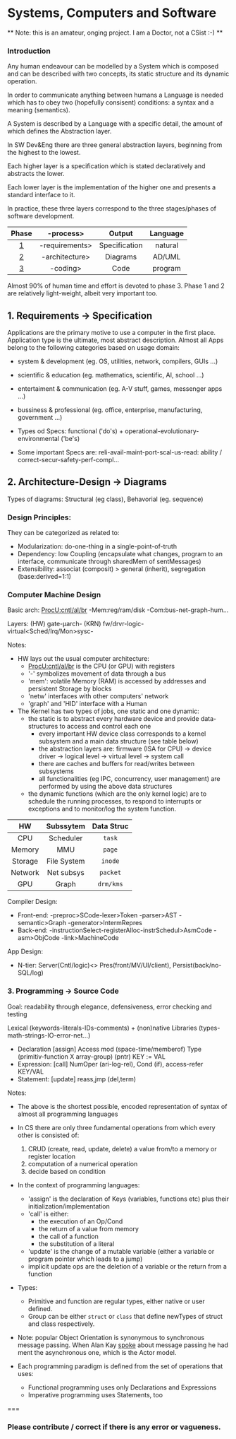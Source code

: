 # Systems, Computers and Software

** Note: this is an amateur, onging project. I am a Doctor, not a CSist :-) **

### Introduction

Any human endeavour can be modelled by a System which is composed and can be described with two concepts, its static structure and its dynamic operation.

In order to communicate anything between humans a Language is needed which has to obey two (hopefully consisent) conditions: a syntax and a meaning (semantics).

A System is described by a Language with a specific detail, the amount of which defines the Abstraction layer.

In SW Dev&Eng there are three general abstraction layers, beginning from the highest to the lowest.

Each higher layer is a specification which is stated declaratively and abstracts the lower.

Each lower layer is the implementation of the higher one and presents a standard interface to it. 

In practice, these three layers correspond to the three stages/phases of software development.

|Phase   | -process>      | Output        | Language  |  
|:---:   |:---:           |:---:          |:---:      |
|[1](#1) | -requirements> | Specification | natural   |  
|[2](#2) | -architecture> | Diagrams      | AD/UML    |
|[3](#3) | -coding>       | Code          | program   |

Almost 90% of human time and effort is devoted to phase 3. Phase 1 and 2 are relatively light-weight, albeit very important too.


## <a name="1"></a> 1. Requirements -> Specification 

Applications are the primary motive to use a computer in the first place.
Application type is the ultimate, most abstract description.
Almost all Apps belong to the following categories based on usage domain:
* system & development (eg. OS, utilities, network, compilers, GUIs ...)
* scientific & education  (eg. mathematics, scientific, AI, school ...)
* entertaiment & communication  (eg. A-V stuff, games, messenger apps ...)
* bussiness & professional (eg. office, enterprise, manufacturing, government ...)

* Types od Specs: functional ('do's) + operational-evolutionary-environmental ('be's)
* Some important Specs are:  reli-avail-maint-port-scal-us-read: ability / correct-secur-safety-perf-compl...


## <a name="2"></a> 2. Architecture-Design -> Diagrams

Types of diagrams: Structural (eg class), Behavorial (eg. sequence)

### Design Principles:

They can be categorized as related to:
* Modularization: do-one-thing in a single-point-of-truth  
* Dependency: low Coupling (encapsulate what changes, program to an interface, communicate through sharedMem of sentMessages)  
* Extensibility: associat (composit) > general (inherit), segregation (base:derived=1:1)

### Computer Machine Design

Basic arch: <ProcU:cntl/al/br> -Mem:reg/ram/disk -Com:bus-net-graph-hum...

Layers: (HW) gate-μarch- (KRN) fw/drvr-logic-virtual<Sched/Irq/Mon>sysc-

Notes:
* HW lays out the usual computer architecture:
  * <ProcU:cntl/al/br> is the CPU (or GPU) with registers
  * '-' symbolizes movement of data through a bus
  * 'mem': volatile Memory (RAM) is accessed by addresses and persistent Storage by blocks
  * 'netw' interfaces with other computers' network
  * 'graph' and 'HID' interface with a Human
* The Kernel has two types of jobs, one static and one dynamic:
  * the static is to abstract every hardware device and provide data-structures to access and control each one
    * every important HW device class corresponds to a kernel subsystem and a main data structure (see table below)
    * the abstraction layers are: firmware (ISA for CPU) -> device driver -> logical level -> virtual level -> system call
    * there are caches and buffers for read/writes between subsystems
    * all functionalities (eg IPC, concurrency, user management) are performed by using the above data structures
  * the dynamic functions (which are the only kernel logic) are to schedule the running processes, to respond to interrupts or exceptions and to monitor/log the system function.
 
|HW      | Subssytem  | Data Struc |  
|:---:   |:---:       |:---:       |
|CPU     | Scheduler  | `task`     |
|Memory  | MMU        | `page`     | 
|Storage | File System| `inode`    |
|Network | Net subsys | `packet`   |
|GPU     | Graph      | `drm/kms`  |

Compiler Design:
* Front-end: -preproc>SCode-lexer>Token -parser>AST -semantic>Graph -generator>IntermRepres  
* Back-end: -instructionSelect-registerAlloc-instrSchedul>AsmCode -asm>ObjCode -link>MachineCode  

App Design:
* N-tier: Server(Cntl/logic)<> Pres(front/MV/UI/client), Persist(back/no-SQL/log)


### <a name="3"></a>3. Programming -> Source Code
Goal: readability through elegance, defensiveness, error checking and testing  

Lexical (keywords-literals-IDs-comments) + (non)native Libraries (types-math-strings-IO-error-net...)

* Declaration [assign] Access mod (space-time/memberof) Type (primitiv-function X array-group) (pntr) KEY := VAL
* Expression: [call] NumOper (ari-log-rel), Cond (if), access-refer KEY/VAL
* Statement: [update] reass,jmp (del,term)

Notes:
* The above is the shortest possible, encoded representation of syntax of almost all programming languages
* In CS there are only three fundamental operations from which every other is consisted of:
  1. CRUD (create, read, update, delete) a value from/to a memory or register location
  2. computation of a numerical operation 
  3. decide based on condition
* In the context of programming languages:
  * 'assign' is the declaration of Keys (variables, functions etc) plus their initialization/implementation
  * 'call' is either:
    * the execution of an Op/Cond
    * the return of a value from memory
    * the call of a function
    * the substitution of a literal
  * 'update' is the change of a mutable variable (either a variable or program pointer which leads to a jump) 
  * implicit update ops are the deletion of a variable or the return from a function

* Types:
  * Primitive and function are regular types, either native or user defined.
  * Group can be either `struct` or `class` that define newTypes of struct and class respectively. 
* Note: popular Object Orientation is synonymous to synchronous message passing. When Alan Kay [spoke](https://news.ycombinator.com/item?id=11966570) about message passing he had ment the asynchronous one, which is the Actor model.     

* Each programming paradigm is defined from the set of operations that uses:
  * Functional programming uses only Declarations and Expressions
  * Imperative programming uses Statements, too

===

### Please contribute / correct if there is any error or vagueness.

